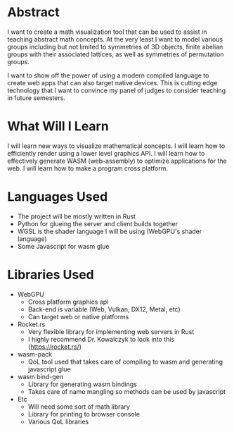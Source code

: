 # Abstract
I want to create a math visualization tool that can be used to assist in teaching abstract math concepts. At the very least I want to model various groups including but not limited to symmetries of 3D objects, finite abelian groups with their associated lattices, as well as symmetries of permutation groups.

I want to show off the power of using a modern compiled language to create web apps that can also target native devices. This is cutting edge technology that I want to convince my panel of judges to consider teaching in future semesters.


# What Will I Learn
I will learn new ways to visualize mathematical concepts. I will learn how to efficiently render using a lower level graphics API. I will learn how to effectively generate WASM (web-assembly) to optimize applications for the web. I will learn how to make a program cross platform.

# Languages Used
- The project will be mostly written in Rust
- Python for glueing the server and client builds together
- WGSL is the shader language I will be using (WebGPU's shader language)
- Some Javascript for wasm glue

# Libraries Used

- WebGPU
    - Cross platform graphics api
    - Back-end is variable (Web, Vulkan, DX12, Metal, etc)
    - Can target web or native platforms
- Rocket.rs
    - Very flexible library for implementing web servers in Rust
    - I highly recommend Dr. Kowalczyk to look into this (https://rocket.rs/)
- wasm-pack
    - QoL tool used that takes care of compiling to wasm and generating javascript glue
- wasm bind-gen
    - Library for generating wasm bindings
    - Takes care of name mangling so methods can be used by javascript
- Etc
    - Will need some sort of math library
    - Library for printing to browser console
    - Various QoL libraries
    